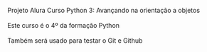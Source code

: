 Projeto Alura Curso Python 3: Avançando na orientação a objetos 
<br><br>
Este curso é o 4º da formação Python
<br><br>
Também será usado para testar o Git e Github
<br><br>
